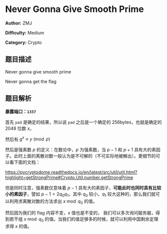 # Never Gonna Give Smooth Prime

**Author:** ZMJ

**Difficulty:** Medium

**Category:** Crypto

## 题目描述

Never gonna give smooth prime

Never gonna get the flag

## 题目解析

**暴露端口：`1337`**

首先 `pad` 是确定的结果，所以说 `pad` 之后是一个确定的 256bytes，也就是确定的 2048 位数 $x$。

然后有 $g^x \equiv y \pmod{p}$

然后是强素数 $p$ 的定义：在数论中，$p$ 为强素数，当 $p-1$ 和 $p+1$ 具有大的素因子。此时上面的离散对数一般认为是不可解的（不可实际地被解出）。更细节的可以看下面的文档：

<https://pycryptodome.readthedocs.io/en/latest/src/util/util.html?highlight=getStrongPrime#Crypto.Util.number.getStrongPrime>

但是同时注意，强素数仅意味着 $p-1$ 具有大的素因子，**可能此时也同时具有比较小的素因子**，譬如 $p-1 = 2 q_0 q_1$，其中 $q_0$ 较小，$q_1$ 较大这种的，那么我们就可以利用求离散对数的方法求出 $x \bmod q_0$ 的值。

然后因为我们的 flag 内容不变，$x$ 值也是不变的， 我们可以多次询问服务器，得到若干组 $x \bmod q_0$ 的值。当我们的值足够多的时候，就可以利用中国剩余定理求得 $x$ 的值。
